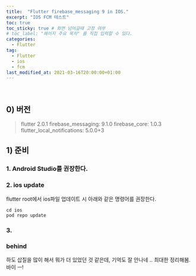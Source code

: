 ```yaml
---
title:  "Flutter firebase_messaging 9 in IOS."
excerpt: "IOS FCM 테스트"
toc: true
toc_sticky: true # 화면 넘어갈때 고정 여부
# toc_label: "페이지 주요 목차" 를 직접 입력할 수 있다.
categories:
  - Flutter
tag:
  - Flutter
  - ios
  - fcm
last_modified_at: 2021-03-16T20:00:00+01:00
---
```


<br>

## 0) 버전

> flutter 2.0.1
> firebase_messaging: 9.1.0
> firebase_core: 1.0.3
> flutter_local_notifications: 5.0.0+3


## 1) 준비

### 1. Android Studio를 권장한다.

### 2. ios update
flutter root에서 ios파일 업데이트 시 아래와 같은 명령어를 권장한다.

```shell
cd ios 
pod repo update
```

### 3. 

### behind
하도 삽질을 많이 해서 뭐가 더 있었던 것 같은데, 기억도 잘 안나네 ..
최대한 정리해봄. 바이 ㅡ!
